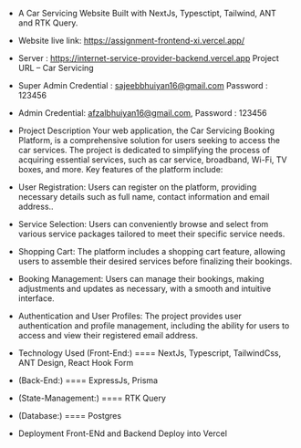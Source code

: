 * A Car Servicing Website Built with NextJs, Typesctipt, Tailwind, ANT and RTK Query.
* Website live link: https://assignment-frontend-xi.vercel.app/
* Server : https://internet-service-provider-backend.vercel.app
Project URL – Car Servicing
* Super Admin Credential : sajeebbhuiyan16@gmail.com Password : 123456
* Admin Credential: afzalbhuiyan16@gmail.com,
Password : 123456
* Project Description
Your web application, the Car Servicing Booking Platform, is a comprehensive solution for users seeking to access the car services. The project is dedicated to simplifying the process of acquiring essential services, such as car service, broadband, Wi-Fi, TV boxes, and more. Key features of the platform include:



* User Registration:
Users can register on the platform, providing necessary details such as full name, contact information and email address..

* Service Selection:
Users can conveniently browse and select from various service packages tailored to meet their specific service needs.

* Shopping Cart:
The platform includes a shopping cart feature, allowing users to assemble their desired services before finalizing their bookings.

* Booking Management:
Users can manage their bookings, making adjustments and updates as necessary, with a smooth and intuitive interface.

* Authentication and User Profiles:
The project provides user authentication and profile management, including the ability for users to access and view their registered email address.


* Technology Used
(Front-End:) ==== NextJs, Typescript, TailwindCss, ANT Design, React Hook Form

* (Back-End:) ==== ExpressJs, Prisma

* (State-Management:) ==== RTK Query

* (Database:) ==== Postgres

* Deployment
Front-ENd and Backend Deploy into Vercel